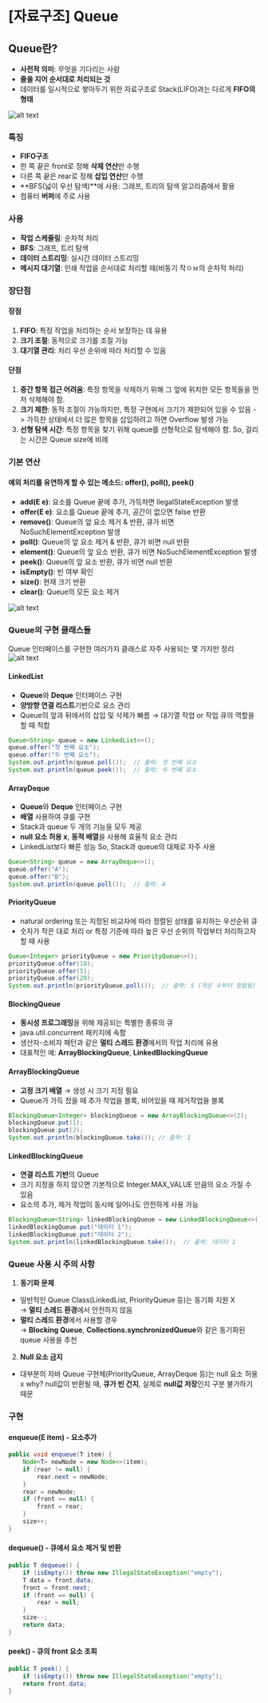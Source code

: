 # [자료구조] Queue

## **Queue란?**
- **사전적 의미**: 무엇을 기다리는 사람
- **줄을 지어 순서대로 처리되는 것**
- 데이터를 일시적으로 쌓아두기 위한 자료구조로 Stack(LIFO)과는 다르게 **FIFO의 형태**

![alt text](../img/java_Queue_1.png)

### **특징**
- **FIFO구조**
- 한 쪽 끝은 front로 정해 **삭제 연산**만 수행
- 다른 쪽 끝은 rear로 정해 **삽입 연산**만 수행
- **BFS(넓이 우선 탐색)**에 사용: 그래프, 트리의 탐색 알고리즘에서 활용
- 컴퓨터 **버퍼**에 주로 사용

### **사용**
- **작업 스케줄링**: 순차적 처리
- **BFS**: 그래프, 트리 탐색
- **데이터 스트리밍**: 실시간 데이터 스트리밍
- **메시지 대기열**: 인쇄 작업을 순서대로 처리할 때(비동기 작ㅇㅂ의 순차적 처리)

### **장단점**
#### **장점**
1. **FIFO**: 특정 작업을 처리하는 순서 보장하는 데 유용
2. **크기 조절**: 동적으로 크기를 조절 가능
3. **대기열 관리**: 처리 우선 순위에 따라 처리할 수 있음

#### **단점**
1. **중간 항목 접근 어려움**: 특정 항목을 삭제하기 위해 그 앞에 위치한 모든 항목들을 먼저 삭제해야 함.
2. **크기 제한**: 동적 조절이 가능하지만, 특정 구현에서 크기가 제한되어 있을 수 있음 -> 가득찬 상태에서 더 많은 항목을 삽입하려고 하면 Overflow 발생 가능
3. **선형 탐색 시간**: 특정 항목을 찾기 위해 queue를 선형적으로 탐색해야 함. So, 걸리는 시간은 Queue size에 비례


### **기본 연산**
#### **예외 처리를 유연하게 할 수 있는 메소드: offer(), poll(), peek()**
- **add(E e)**: 요소를 Queue 끝에 추가, 가득차면 llegalStateException 발생
- **offer(E e)**: 요소를 Queue 끝에 추가, 공간이 없으면 false 반환
- **remove()**: Queue의 앞 요소 제거 & 반환, 큐가 비면 NoSuchElementException 발생
- **poll()**: Queue의 앞 요소 제거 & 반환, 큐가 비면 null 반환
- **element()**: Queue의 앞 요소 반환, 큐가 비면 NoSuchElementException 발생
- **peek()**: Queue의 앞 요소 반환, 큐가 비면 null 반환
- **isEmpty()**: 빈 여부 확인
- **size()**: 현재 크기 반환
- **clear()**: Queue의 모든 요소 제거

![alt text](../img/java_Queue_2.png)

### **Queue의 구현 클래스들**
Queue 인터페이스를 구현한 여러가지 클래스로 자주 사용되는 몇 가지만 정리
![alt text](../img/java_Queue_3.png)

#### **LinkedList**
- **Queue**와 **Deque** 인터페이스 구현
- **양방향 연결 리스트**기반으로 요소 관리
- Queue의 앞과 뒤에서의 삽입 및 삭제가 빠름 → 대기열 작업 or 작업 큐의 역할을 할 때 적합
```java
Queue<String> queue = new LinkedList<>();
queue.offer("첫 번째 요소");
queue.offer("두 번째 요소");
System.out.println(queue.poll());  // 출력: 첫 번째 요소
System.out.println(queue.peek());  // 출력: 두 번째 요소
```

#### **ArrayDeque**
- **Queue**와 **Deque** 인터페이스 구현
- **배열** 사용하여 큐를 구현
- Stack과 queue 두 개의 기능을 모두 제공
- **null 요소 허용 x**, **동적 배열**을 사용해 효율적 요소 관리
- LinkedList보다 빠른 성능 So, Stack과 queue의 대체로 자주 사용

```java
Queue<String> queue = new ArrayDeque<>();
queue.offer("A");
queue.offer("B");
System.out.println(queue.poll());  // 출력: A
```

#### **PriorityQueue**
- natural ordering 또는 지정된 비교자에 따라 정렬된 상태를 유지하는 우선순위 큐
- 숫자가 작은 대로 처리 or 특정 기준에 따라 높은 우선 순위의 작업부터 처리하고자 할 때 사용

```java
Queue<Integer> priorityQueue = new PriorityQueue<>();
priorityQueue.offer(10);
priorityQueue.offer(5);
priorityQueue.offer(20);
System.out.println(priorityQueue.poll());  // 출력: 5 (작은 수부터 정렬됨)
```

#### **BlockingQueue**
- **동시성 프로그래밍**을 위해 제공되는 특별한 종류의 큐
- java.util.concurrent 패키지에 속함
- 생산자-소비자 패턴과 같은 **멀티 스레드 환경**에서의 작업 처리에 유용
- 대표적인 예: **ArrayBlockingQueue**, **LinkedBlockingQueue**

#### **ArrayBlockingQueue**
- **고정 크기 배열** → 생성 시 크기 지정 필요
- Queue가 가득 찼을 때 추가 작업을 블록, 비어있을 때 제거작업을 블록

```java
BlockingQueue<Integer> blockingQueue = new ArrayBlockingQueue<>(2);
blockingQueue.put(1);
blockingQueue.put(2);
System.out.println(blockingQueue.take()); // 출력: 1
```

#### **LinkedBlockingQueue**
- **연결 리스트 기반**의 Queue
- 크기 지정을 하지 않으면 기본적으로 Integer.MAX_VALUE 만큼의 요소 가질 수 있음
- 요소의 추가, 제거 작업이 동시에 일어나도 안전하게 사용 가능

```java
BlockingQueue<String> linkedBlockingQueue = new LinkedBlockingQueue<>();
linkedBlockingQueue.put("데이터 1");
linkedBlockingQueue.put("데이터 2");
System.out.println(linkedBlockingQueue.take());  // 출력: 데이터 1
```


### **Queue 사용 시 주의 사항**
1. **동기화 문제**
- 일반적인 Queue Class(LinkedList, PriorityQueue 등)는 동기화 지원 X<br>
  → **멀티 스레드 환경**에서 안전하지 않음<br>
- **멀티 스레드 환경**에서 사용할 경우<br>
  → **Blocking Queue**, **Collections.synchronizedQueue**와 같은 동기화된 queue 사용을 추천

2. **Null 요소 금지**
- 대부분의 자바 Queue 구현체(PriorityQueue, ArrayDeque 등)는 null 요소 허용 x
why? null값이 반환될 때, **큐가 빈 건지**, 실제로 **null값 저장**인지 구분 불가하기 때문

### 구현

#### **enqueue(E item) - 요소추가**
```java
public void enqueue(T item) {
    Node<T> newNode = new Node<>(item);
    if (rear != null) {
        rear.next = newNode;
    }
    rear = newNode;
    if (front == null) {
        front = rear;
    }
    size++;
}
```
#### **dequeue() - 큐에서 요소 제거 및 반환**
```java
public T dequeue() {
    if (isEmpty()) throw new IllegalStateException("empty");
    T data = front.data;
    front = front.next;
    if (front == null) {
        rear = null;
    }
    size--;
    return data;
}
```
#### **peek() - 큐의 front 요소 조회**
```java
public T peek() {
    if (isEmpty()) throw new IllegalStateException("empty");
    return front.data;
}
```